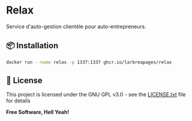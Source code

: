 # Relax

Service d'auto-gestion clientèle pour auto-entrepreneurs.

## 📦 Installation

```bash
docker run --name relax -p 1337:1337 ghcr.io/larbreapages/relax
```

## 📜 License

This project is licensed under the GNU GPL v3.0 - see the [LICENSE.txt](https://raw.githubusercontent.com/larbreapages/relax/master/LICENSE.txt) file for details

**Free Software, Hell Yeah!**
